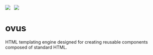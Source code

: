 ![](https://img.shields.io/badge/version-0.1.0-blue?style=for-the-badge) &nbsp;
![](https://img.shields.io/badge/coverage-100%25-forestgreen?style=for-the-badge)

# ovus

HTML templating engine designed for creating reusable components composed of
standard HTML.
